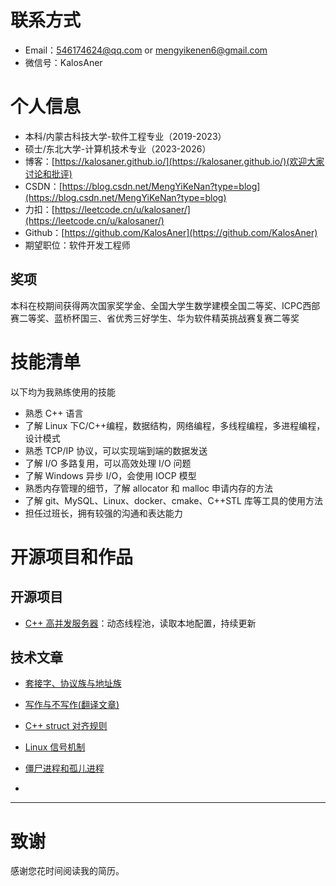 
# 联系方式
- Email：546174624@qq.com  or  mengyikenen6@gmail.com
- 微信号：KalosAner


# 个人信息

 - 本科/内蒙古科技大学-软件工程专业（2019-2023）
 - 硕士/东北大学-计算机技术专业（2023-2026）
 - 博客：[https://kalosaner.github.io/](https://kalosaner.github.io/)(欢迎大家讨论和批评)
 - CSDN：[https://blog.csdn.net/MengYiKeNan?type=blog](https://blog.csdn.net/MengYiKeNan?type=blog)
 - 力扣：[https://leetcode.cn/u/kalosaner/](https://leetcode.cn/u/kalosaner/)
 - Github：[https://github.com/KalosAner](https://github.com/KalosAner)
 - 期望职位：软件开发工程师

## 奖项
本科在校期间获得两次国家奖学金、全国大学生数学建模全国二等奖、ICPC西部赛二等奖、蓝桥杯国三、省优秀三好学生、华为软件精英挑战赛复赛二等奖

# 技能清单

以下均为我熟练使用的技能

- 熟悉 C++ 语言
- 了解 Linux 下C/C++编程，数据结构，网络编程，多线程编程，多进程编程，设计模式
- 熟悉 TCP/IP 协议，可以实现端到端的数据发送
- 了解 I/O 多路复用，可以高效处理 I/O 问题
- 了解 Windows 异步 I/O，会使用 IOCP 模型
- 熟悉内存管理的细节，了解 allocator 和 malloc 申请内存的方法
- 了解 git、MySQL、Linux、docker、cmake、C++STL 库等工具的使用方法
- 担任过班长，拥有较强的沟通和表达能力



# 开源项目和作品

## 开源项目

  - [C++ 高并发服务器](https://github.com/KalosAner/WebServer)：动态线程池，读取本地配置，持续更新

## 技术文章

- [套接字、协议族与地址族](https://kalosaner.github.io/2025/01/11/%E5%A5%97%E6%8E%A5%E5%AD%97-%E5%8D%8F%E8%AE%AE%E6%97%8F%E4%B8%8E%E5%9C%B0%E5%9D%80%E6%97%8F/)

- [写作与不写作(翻译文章)](https://kalosaner.github.io/2025/01/20/Writes-and-Write-Nots/) 

- [C++ struct 对齐规则](https://kalosaner.github.io/2025/03/23/C++-struct-%E5%AF%B9%E9%BD%90%E8%A7%84%E5%88%99/)

- [Linux 信号机制](https://kalosaner.github.io/2025/03/26/Linux-%E4%BF%A1%E5%8F%B7%E6%9C%BA%E5%88%B6/)

- [僵尸进程和孤儿进程](https://kalosaner.github.io/2025/03/25/%E5%83%B5%E5%B0%B8%E8%BF%9B%E7%A8%8B%E5%92%8C%E5%AD%A4%E5%84%BF%E8%BF%9B%E7%A8%8B/)

- 

    
  


---
# 致谢
感谢您花时间阅读我的简历。
      